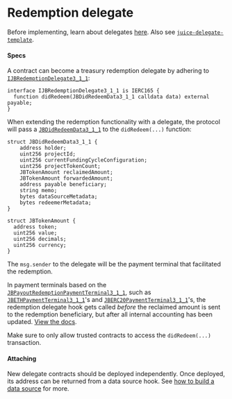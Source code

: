 # Redemption delegate

Before implementing, learn about delegates [here](/dev/learn/glossary/delegate.md). Also see [`juice-delegate-template`](https://github.com/mejango/juice-delegate-template).

#### Specs

A contract can become a treasury redemption delegate by adhering to [`IJBRedemptionDelegate3_1_1`](/dev/api/interfaces/ijbredemptiondelegate3_1_1/):

```
interface IJBRedemptionDelegate3_1_1 is IERC165 {
  function didRedeem(JBDidRedeemData3_1_1 calldata data) external payable;
}
```

When extending the redemption functionality with a delegate, the protocol will pass a [`JBDidRedeemData3_1_1`](/dev/api/data-structures/jbdidredeemdata3_1_1/) to the `didRedeem(...)` function:

```
struct JBDidRedeemData3_1_1 {
    address holder;
    uint256 projectId;
    uint256 currentFundingCycleConfiguration;
    uint256 projectTokenCount;
    JBTokenAmount reclaimedAmount;
    JBTokenAmount forwardedAmount;
    address payable beneficiary;
    string memo;
    bytes dataSourceMetadata;
    bytes redeemerMetadata;
}
```

```
struct JBTokenAmount {
  address token;
  uint256 value;
  uint256 decimals;
  uint256 currency;
}
```

The `msg.sender` to the delegate will be the payment terminal that facilitated the redemption.

In payment terminals based on the [`JBPayoutRedemptionPaymentTerminal3_1_1`](/dev/api/contracts/or-payment-terminals/or-abstract/jbpayoutredemptionpaymentterminal3_1_1), such as [`JBETHPaymentTerminal3_1_1`](/dev/api/contracts/or-payment-terminals/jbethpaymentterminal3_1_1/)'s and [`JBERC20PaymentTerminal3_1_1`](/dev/api/contracts/or-payment-terminals/jberc20paymentterminal3_1_1/)'s, the redemption delegate hook gets called *before* the reclaimed amount is sent to the redemption beneficiary, but after all internal accounting has been updated.  [View the docs](/dev/api/contracts/or-payment-terminals/or-abstract/jbpayoutredemptionpaymentterminal3_1_1/#redeemtokensof).

Make sure to only allow trusted contracts to access the `didRedeem(...)` transaction.

#### Attaching

New delegate contracts should be deployed independently. Once deployed, its address can be returned from a data source hook. See [how to build a data source](/dev/build/treasury-extensions/data-source.md) for more.
